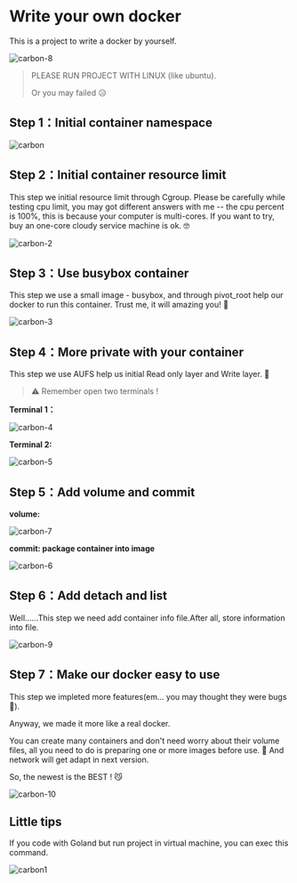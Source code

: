 # Write your own docker

This is a project to write a docker by yourself.

![carbon-8](https://typora-photos.oss-cn-shenzhen.aliyuncs.com/carbon-8.png)

> PLEASE RUN PROJECT WITH LINUX (like ubuntu).
>
> Or you may failed 😥

## Step 1：Initial container namespace

![carbon](https://typora-photos.oss-cn-shenzhen.aliyuncs.com/carbon.png)

## Step 2：Initial container resource limit

This step we initial resource limit through Cgroup. Please be carefully while testing cpu limit, you may got different answers with me -- the cpu percent is 100%, this is because your computer is multi-cores. If you want to try, buy an one-core cloudy service machine is ok. 🤓

![carbon-2](https://typora-photos.oss-cn-shenzhen.aliyuncs.com/carbon-2.png)

## Step 3：Use busybox container

This step we use a small image - busybox, and through pivot_root help our docker to run this container. Trust me, it will amazing you! 🤩

![carbon-3](https://typora-photos.oss-cn-shenzhen.aliyuncs.com/carbon-3.png)

## Step 4：More private with your container

This step we use AUFS help us initial Read only layer and Write layer. 🥳

> ⚠️ Remember open two terminals !

**Terminal 1：**

![carbon-4](https://typora-photos.oss-cn-shenzhen.aliyuncs.com/carbon-4.png)

**Terminal 2:**

![carbon-5](https://typora-photos.oss-cn-shenzhen.aliyuncs.com/carbon-5.png)

## Step 5：Add volume and commit

**volume:**

![carbon-7](https://typora-photos.oss-cn-shenzhen.aliyuncs.com/carbon-7.png)

**commit: package container into image**

![carbon-6](https://typora-photos.oss-cn-shenzhen.aliyuncs.com/carbon-6.png)

## Step 6：Add detach and list

Well……This step we need add container info file.After all, store information into file.

![carbon-9](https://typora-photos.oss-cn-shenzhen.aliyuncs.com/carbon-9.png)

## Step 7：Make our docker easy to use

This step we impleted more features(em… you may thought they were bugs 🤡).

Anyway, we made it more like a real docker.

You can create many containers and don't need worry about their volume files, all you need to do is preparing one or more images before use. 🤣 And network will get adapt in next version.

So, the newest is the BEST ! 😼

![carbon-10](https://typora-photos.oss-cn-shenzhen.aliyuncs.com/carbon-10.png)

## Little tips

If you code with Goland but run project in virtual machine, you can exec this command.

![carbon1](https://typora-photos.oss-cn-shenzhen.aliyuncs.com/carbon1.png)